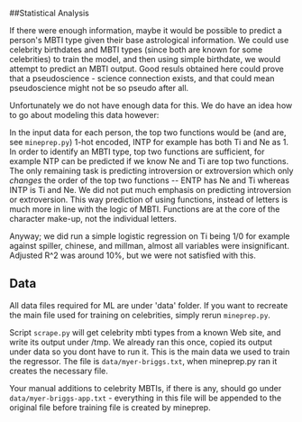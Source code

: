 ##Statistical Analysis

If there were enough information, maybe it would be possible to
predict a person's MBTI type given their base astrological
information. We could use celebrity birthdates and MBTI types (since
both are known for some celebrities) to train the model, and then
using simple birthdate, we would attempt to predict an MBTI
output. Good resuls obtained here could prove that a pseudoscience -
science connection exists, and that could mean pseudoscience might not
be so pseudo after all.

Unfortunately we do not have enough data for this. We do have an idea
how to go about modeling this data however:

In the input data for each person, the top two functions would be (and
are, see `mineprep.py`) 1-hot encoded, INTP for example has both Ti
and Ne as 1. In order to identify an MBTI type, top two functions are
sufficient, for example NTP can be predicted if we know Ne and Ti are
top two functions. The only remaining task is predicting introversion
or extroversion which only _changes_ the order of the top two
functions -- ENTP has Ne and Ti whereas INTP is Ti and Ne. We did not
put much emphasis on predicting introversion or extroversion. This way
prediction of using functions, instead of letters is much more in line
with the logic of MBTI. Functions are at the core of the character
make-up, not the individual letters.

Anyway; we did run a simple logistic regression on Ti being 1/0 for
example against spiller, chinese, and millman, almost all variables
were insignificant. Adjusted R^2 was around 10%, but we were not
satisfied with this.

## Data

All data files required for ML are under 'data' folder. If you want to
recreate the main file used for training on celebrities, simply rerun
`mineprep.py`.

Script `scrape.py` will get celebrity mbti types from a known Web
site, and write its output under /tmp. We already ran this once,
copied its output under data so you dont have to run it. This is the
main data we used to train the regressor. The file is
`data/myer-briggs.txt`, when mineprep.py ran it creates the necessary
file.

Your manual additions to celebrity MBTIs, if there is any, should go
under `data/myer-briggs-app.txt` - everything in this file will be
appended to the original file before training file is created by
mineprep.



